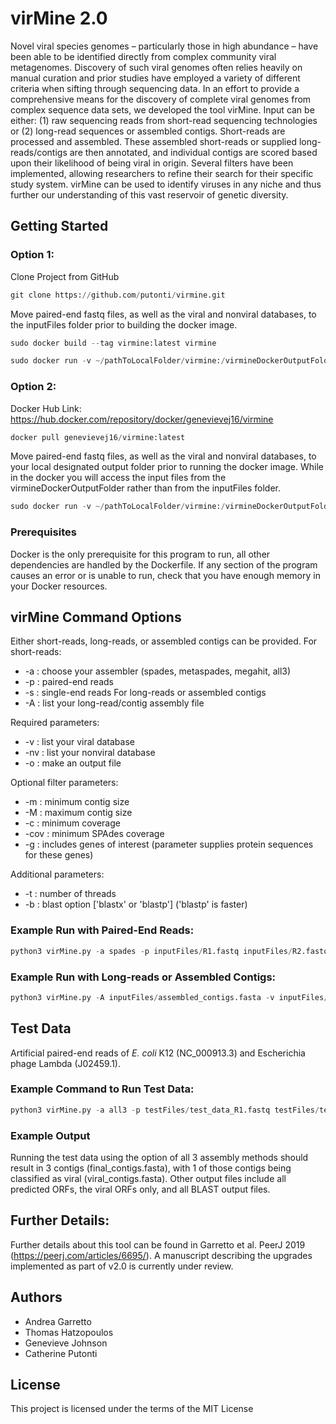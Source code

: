 # virMine 2.0

Novel viral species genomes – particularly those in high abundance – have been able to be identified directly from complex community viral metagenomes. Discovery of such viral genomes often relies heavily on manual curation and prior studies have employed a variety of different criteria when sifting through sequencing data. In an effort to provide a comprehensive means for the discovery of complete viral genomes from complex sequence data sets, we developed the tool virMine. Input can be either: (1) raw sequencing reads from short-read sequencing technologies or (2) long-read sequences or assembled contigs. Short-reads are processed and assembled. These assembled short-reads or supplied long-reads/contigs are then annotated, and individual contigs are scored based upon their likelihood of being viral in origin. Several filters have been implemented, allowing researchers to refine their search for their specific study system. virMine can be used to identify viruses in any niche and thus further our understanding of this vast reservoir of genetic diversity.

## Getting Started
### Option 1:
Clone Project from GitHub
```python
git clone https://github.com/putonti/virmine.git
```
Move paired-end fastq files, as well as the viral and nonviral databases, to the inputFiles folder prior to building the docker image.
```python
sudo docker build --tag virmine:latest virmine
```
```python
sudo docker run -v ~/pathToLocalFolder/virmine:/virmineDockerOutputFolder -i -t virmine
```
### Option 2:
Docker Hub Link: https://hub.docker.com/repository/docker/genevievej16/virmine
```python
docker pull genevievej16/virmine:latest
```
Move paired-end fastq files, as well as the viral and nonviral databases, to your local designated output folder prior to running the docker image. While in the docker you will access the input files from the virmineDockerOutputFolder rather than from the inputFiles folder.
```python
sudo docker run -v ~/pathToLocalFolder/virmine:/virmineDockerOutputFolder -i -t genevievej16/virmine
```

### Prerequisites

Docker is the only prerequisite for this program to run, all other dependencies are handled by the Dockerfile.
If any section of the program causes an error or is unable to run, check that you have enough memory in your Docker resources.

## virMine Command Options
Either short-reads, long-reads, or assembled contigs can be provided.
For short-reads:
*	-a : choose your assembler (spades, metaspades, megahit, all3)
*	-p : paired-end reads
*	-s : single-end reads
For long-reads or assembled contigs
*	-A : list your long-read/contig assembly file

Required parameters:
*	-v : list your viral database
*	-nv : list your nonviral database
*	-o : make an output file

Optional filter parameters:
*	-m : minimum contig size
*	-M : maximum contig size
*	-c : minimum coverage
*	-cov : minimum SPAdes coverage
*	-g : includes genes of interest (parameter supplies protein sequences for these genes)

Additional parameters:
*	-t : number of threads
*	-b : blast option ['blastx' or 'blastp'] ('blastp' is faster)

### Example Run with Paired-End Reads:
```python
python3 virMine.py -a spades -p inputFiles/R1.fastq inputFiles/R2.fastq -v inputFiles/viral_aa.fasta -nv inputFiles/nonviral_aa.fasta -o virmineDockerOutputFolder/output
```
### Example Run with Long-reads or Assembled Contigs:
```python
python3 virMine.py -A inputFiles/assembled_contigs.fasta -v inputFiles/viral_aa.fasta -nv inputFiles/nonviral_aa.fasta -o virmineDockerOutputFolder/output
```

## Test Data
Artificial paired-end reads of _E. coli_ K12 (NC_000913.3) and Escherichia phage Lambda (J02459.1).

### Example Command to Run Test Data:
```python
python3 virMine.py -a all3 -p testFiles/test_data_R1.fastq testFiles/test_data_R2.fastq -v inputFiles/viral_aa.fasta -nv inputFiles/nonviral_aa.fasta -o virmineDockerOutputFolder/testOutput
```

### Example Output
Running the test data using the option of all 3 assembly methods should result in 3 contigs (final_contigs.fasta), with 1 of those contigs being classified as viral (viral_contigs.fasta). Other output files include all predicted ORFs, the viral ORFs only, and all BLAST output files.  

## Further Details:
Further details about this tool can be found in Garretto et al. PeerJ 2019 (https://peerj.com/articles/6695/). A manuscript describing the upgrades implemented as part of v2.0 is currently under review.

## Authors

* Andrea Garretto
* Thomas Hatzopoulos
* Genevieve Johnson
* Catherine Putonti

## License

This project is licensed under the terms of the MIT License
